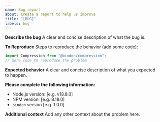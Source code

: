 ```yaml
---
name: Bug report
about: Create a report to help us improve
title: "[BUG]"
labels: bug
---
```


**Describe the bug**
A clear and concise description of what the bug is.

**To Reproduce**
Steps to reproduce the behavior (add some code):

```typescript
import Compression from "@binden/compression";
// more code to reproduce the problem
```

**Expected behavior**
A clear and concise description of what you expected to happen.

**Please complete the following information:**

- Node.js version: [e.g. v18.8.0]
- NPM version: [e.g. 8.18.0]
- `binden` version [e.g. 1.0.0]

**Additional context**
Add any other context about the problem here.
